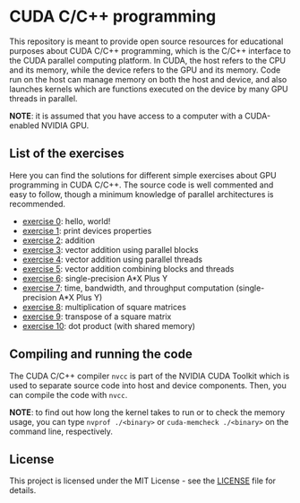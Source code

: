# CUDA C/C++ programming

This repository is meant to provide open source resources for educational purposes about CUDA C/C++ programming, which is the C/C++ interface to the CUDA parallel computing platform.
In CUDA, the host refers to the CPU and its memory, while the device refers to the GPU and its memory.
Code run on the host can manage memory on both the host and device, and also launches kernels which are functions executed on the device by many GPU threads in parallel.

**NOTE**: it is assumed that you have access to a computer with a CUDA-enabled NVIDIA GPU.

## List of the exercises
Here you can find the solutions for different simple exercises about GPU programming in CUDA C/C++.
The source code is well commented and easy to follow, though a minimum knowledge of parallel architectures is recommended.

* [exercise 0](https://github.com/david-palma/CUDA_programming/tree/master/exercises/ex00.cu): hello, world!
* [exercise 1](https://github.com/david-palma/CUDA_programming/tree/master/exercises/ex01.cu): print devices properties
* [exercise 2](https://github.com/david-palma/CUDA_programming/tree/master/exercises/ex02.cu): addition
* [exercise 3](https://github.com/david-palma/CUDA_programming/tree/master/exercises/ex03.cu): vector addition using parallel blocks
* [exercise 4](https://github.com/david-palma/CUDA_programming/tree/master/exercises/ex04.cu): vector addition using parallel threads
* [exercise 5](https://github.com/david-palma/CUDA_programming/tree/master/exercises/ex05.cu): vector addition combining blocks and threads
* [exercise 6](https://github.com/david-palma/CUDA_programming/tree/master/exercises/ex06.cu): single-precision A*X Plus Y
* [exercise 7](https://github.com/david-palma/CUDA_programming/tree/master/exercises/ex07.cu): time, bandwidth, and throughput computation (single-precision A*X Plus Y)
* [exercise 8](https://github.com/david-palma/CUDA_programming/tree/master/exercises/ex08.cu): multiplication of square matrices
* [exercise 9](https://github.com/david-palma/CUDA_programming/tree/master/exercises/ex09.cu): transpose of a square matrix
* [exercise 10](https://github.com/david-palma/CUDA_programming/tree/master/exercises/ex10.cu): dot product (with shared memory)
## Compiling and running the code

The CUDA C/C++ compiler `nvcc` is part of the NVIDIA CUDA Toolkit which is used to separate source code into host and device components. Then, you can compile the code with `nvcc`.

**NOTE**: to find out how long the kernel takes to run or to check the memory usage, you can type `nvprof ./<binary>` or `cuda-memcheck ./<binary>` on the command line, respectively.

## License

This project is licensed under the MIT License - see the [LICENSE](LICENSE) file for details.
